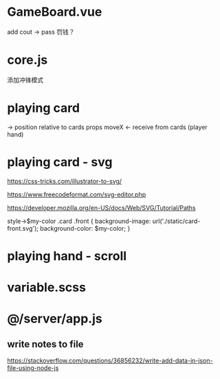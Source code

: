 # GameBoard.vue


add cout -> pass 罚钱？



# core.js
添加冲锋模式

# playing card
-> position relative to cards
props moveX <- receive from cards (player hand)








# playing card - svg
https://css-tricks.com/illustrator-to-svg/

https://www.freecodeformat.com/svg-editor.php

https://developer.mozilla.org/en-US/docs/Web/SVG/Tutorial/Paths

style->$my-color
.card .front {
  background-image: url('./static/card-front.svg');
  background-color: $my-color;
}


# playing hand - scroll

<!-- allow scroll on horitional x [v-vuse-scrollbar:x?]-->
<!-- https://codepen.io/jrvaja/pen/qoLXZb -->
<!-- https://github.com/vuetifyjs/vuetify/issues/3792 -->

# variable.scss


# @/server/app.js
## write notes to file
https://stackoverflow.com/questions/36856232/write-add-data-in-json-file-using-node-js